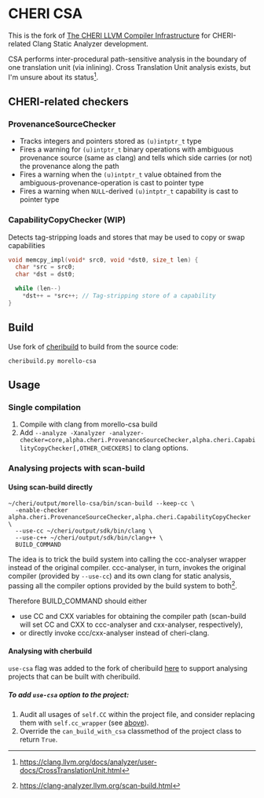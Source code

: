 # CHERI CSA

This is the fork of [The CHERI LLVM Compiler Infrastructure](https://git.morello-project.org/morello/llvm-project) for CHERI-related Clang Static Analyzer development.

CSA performs inter-procedural path-sensitive analysis in the boundary of one translation unit (via inlining). Cross Translation Unit analysis exists, but I'm unsure about its status[^1].

[^1]:https://clang.llvm.org/docs/analyzer/user-docs/CrossTranslationUnit.html


## CHERI-related checkers

### ProvenanceSourceChecker

* Tracks integers and pointers stored as `(u)intptr_t` type
* Fires a warning for `(u)intptr_t` binary operations with ambiguous provenance source (same as clang) and tells which side carries (or not) the provenance along the path
* Fires a warning when the `(u)intptr_t` value obtained from the ambiguous-provenance-operation is cast to pointer type
* Fires a warning when `NULL`-derived `(u)intptr_t` capability is cast to pointer type

### CapabilityCopyChecker (WIP)

Detects tag-stripping loads and stores that may be used to copy or swap capabilities

```c
void memcpy_impl(void* src0, void *dst0, size_t len) {
  char *src = src0;
  char *dst = dst0;

  while (len--)
    *dst++ = *src++; // Tag-stripping store of a capability
}
```


## Build

Use fork of [cheribuild](https://github.ckm/rems-project/cheribuild/commits/use-csa) to build from the source code:

```
cheribuild.py morello-csa
```

## Usage

### Single compilation

1. Compile with clang from morello-csa build
2. Add ``--analyze -Xanalyzer -analyzer-checker=core,alpha.cheri.ProvenanceSourceChecker,alpha.cheri.CapabilityCopyChecker[,OTHER_CHECKERS]`` to clang options.

### Analysing projects with scan-build

#### Using scan-build directly

```
~/cheri/output/morello-csa/bin/scan-build --keep-cc \
  -enable-checker alpha.cheri.ProvenanceSourceChecker,alpha.cheri.CapabilityCopyChecker \
  --use-cc ~/cheri/output/sdk/bin/clang \
  --use-c++ ~/cheri/output/sdk/bin/clang++ \
  BUILD_COMMAND
```

The idea is to trick the build system into calling the ccc-analyser wrapper instead of the original compiler. ccc-analyser, in turn, invokes the original compiler (provided by ``--use-cc``) and its own clang for static analysis, passing all the compiler options provided by the build system to both[^2].

[^2]:https://clang-analyzer.llvm.org/scan-build.html

Therefore BUILD_COMMAND should either
* use CC and CXX variables for obtaining the compiler path (scan-build will set CC and CXX to ccc-analyser and cxx-analyser, respectively),
* or directly invoke ccc/cxx-analyser instead of cheri-clang.
    
#### Analysing with cherbuild

``use-csa`` flag was added to the fork of cheribuild [here](https://github.ckm/rems-project/cheribuild/commits/use-csa) to support analysing projects that can be built with cheribuild.

##### To add ``use-csa`` option to the project:

1. Audit all usages of `self.CC` within the project file, and consider replacing them with `self.cc_wrapper` (see [above](#using-scan_build-directly)).
2. Override the ``can_build_with_csa`` classmethod of the project class to return `True`.
